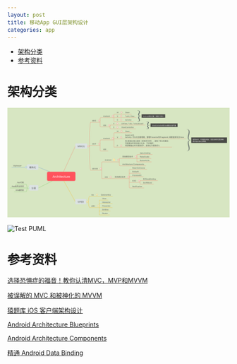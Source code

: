 ```yaml
---
layout: post
title: 移动App GUI层架构设计
categories: app
---
```


<!-- TOC -->

- [架构分类](#%E6%9E%B6%E6%9E%84%E5%88%86%E7%B1%BB)
- [参考资料](#%E5%8F%82%E8%80%83%E8%B5%84%E6%96%99)

<!-- /TOC -->

# 架构分类

![App Architecture](/assets/images/2018/AppArchitecture.png)

![Test PUML](http://www.plantuml.com/plantuml/svg/JOqn3i8m34LtJW4NYA4BYAbNCQsL6YLEPN-BwmCI0zDxmvFU7617zdOugIqjLqblnmtOuqxa_2fLiUKZGtmP1Z6KPNHwAbkjEQRhd_xQeeCw1yI98mH1shbAq7I-t0WIAFltE8kj7xu1)

# 参考资料

[选择恐惧症的福音！教你认清MVC，MVP和MVVM](http://zjutkz.net/2016/04/13/%E9%80%89%E6%8B%A9%E6%81%90%E6%83%A7%E7%97%87%E7%9A%84%E7%A6%8F%E9%9F%B3%EF%BC%81%E6%95%99%E4%BD%A0%E8%AE%A4%E6%B8%85MVC%EF%BC%8CMVP%E5%92%8CMVVM/)

[被误解的 MVC 和被神化的 MVVM](https://mp.weixin.qq.com/s?__biz=MjM5NTIyNTUyMQ==&mid=407454565&idx=1&sn=f2c207e30f700219d5811371b34b8cf9&scene=21#wechat_redirect)

[猿题库 iOS 客户端架构设计](https://mp.weixin.qq.com/s?__biz=MjM5NTIyNTUyMQ==&mid=444322139&idx=1&sn=c7bef4d439f46ee539aa76d612023d43&scene=0#wechat_redirect)

[Android Architecture Blueprints](https://github.com/jiangguo27/android-architecture)

[Android Architecture Components](https://developer.android.com/topic/libraries/architecture/index.html)

[精通 Android Data Binding](https://github.com/LyndonChin/MasteringAndroidDataBinding)